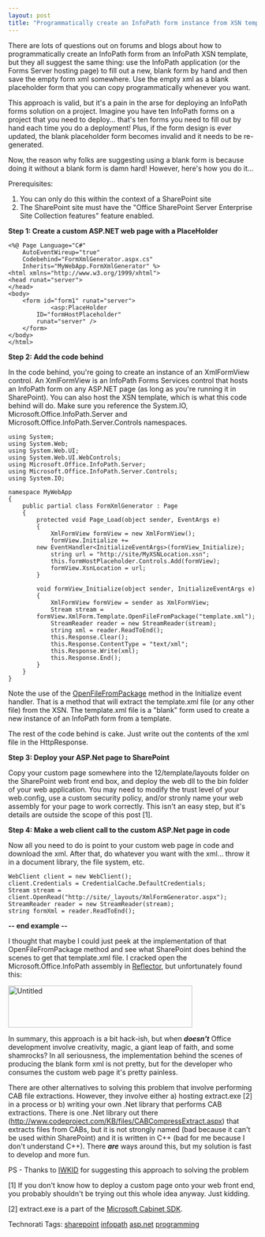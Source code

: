 ```yaml
---
layout: post
title: "Programmatically create an InfoPath form instance from XSN template"
---
```


<p>There are lots of questions out on forums and blogs about how to programmatically create an InfoPath form from an InfoPath XSN template, but they all suggest the same thing: use the InfoPath application (or the Forms Server hosting page) to fill out a new, blank form by hand and then save the empty form xml somewhere.  Use the empty xml as a blank placeholder form that you can copy programmatically whenever you want.</p>



<p>This approach is valid, but it's a pain in the arse for deploying an InfoPath forms solution on a project.  Imagine you have ten InfoPath forms on a project that you need to deploy... that's ten forms you need to fill out by hand each time you do a deployment!  Plus, if the form design is ever updated, the blank placeholder form becomes invalid and it needs to be re-generated.</p>



<p>Now, the reason why folks are suggesting using a blank form is because doing it without a blank form is damn hard!  However, here's how you do it...</p>



<p>Prerequisites:</p>



<ol> 
<li>You can only do this within the context of a SharePoint site  </li>
<li>The SharePoint site must have the "Office SharePoint Server Enterprise Site Collection features" feature enabled.  </li>
</ol> 
<p><strong>Step 1: Create a custom ASP.NET web page with a PlaceHolder</strong></p>



<pre><code>&lt;%@ Page Language="C#" 
    AutoEventWireup="true" 
    Codebehind="FormXmlGenerator.aspx.cs"
    Inherits="MyWebApp.FormXmlGenerator" %&gt;
&lt;html xmlns="http://www.w3.org/1999/xhtml"&gt;
&lt;head runat="server"&gt;
&lt;/head&gt;
&lt;body&gt;
    &lt;form id="form1" runat="server"&gt;
            &lt;asp:PlaceHolder 
		ID="formHostPlaceholder" 
		runat="server" /&gt;
    &lt;/form&gt;
&lt;/body&gt;
&lt;/html&gt;</code></pre>
<p><strong>Step 2: Add the code behind</strong></p>



<p>In the code behind, you're going to create an instance of an XmlFormView control. An XmlFormView is an InfoPath Forms Services control that hosts an InfoPath form on any ASP.NET page (as long as you're running it in SharePoint). You can also host the XSN template, which is what this code behind will do. Make sure you reference the System.IO, Microsoft.Office.InfoPath.Server and Microsoft.Office.InfoPath.Server.Controls namespaces.</p>



<pre><code>using System;
using System.Web;
using System.Web.UI;
using System.Web.UI.WebControls;
using Microsoft.Office.InfoPath.Server;
using Microsoft.Office.InfoPath.Server.Controls;
using System.IO;

namespace MyWebApp
{
    public partial class FormXmlGenerator : Page
    {
        protected void Page_Load(object sender, EventArgs e)
        {
            XmlFormView formView = new XmlFormView();
            formView.Initialize += 
		new EventHandler&lt;InitializeEventArgs&gt;(formView_Initialize);
            string url = "http://site/MyXSNLocation.xsn";
            this.formHostPlaceholder.Controls.Add(formView);
            formView.XsnLocation = url;
        }

        void formView_Initialize(object sender, InitializeEventArgs e)
        {
            XmlFormView formView = sender as XmlFormView;
            Stream stream = 
		formView.XmlForm.Template.OpenFileFromPackage("template.xml");
            StreamReader reader = new StreamReader(stream);
            string xml = reader.ReadToEnd();
            this.Response.Clear();
            this.Response.ContentType = "text/xml";
            this.Response.Write(xml);
            this.Response.End();
        }
    }
}
</code></pre>
<p>Note the use of the <a href="http://msdn2.microsoft.com/en-us/library/microsoft.office.infopath.formtemplate.openfilefrompackage(VS.80).aspx" target="_blank">OpenFileFromPackage</a> method in the Initialize event handler. That is a method that will extract the template.xml file (or any other file) from the XSN. The template.xml file is a "blank" form used to create a new instance of an InfoPath form from a template. </p>



<p>The rest of the code behind is cake. Just write out the contents of the xml file in the HttpResponse.</p>



<p><strong>Step 3: Deploy your ASP.Net page to SharePoint</strong></p>



<p>Copy your custom page somewhere into the 12/template/layouts folder on the SharePoint web front end box, and deploy the web dll to the bin folder of your web application.  You may need to modify the trust level of your web.config, use a custom security policy, and/or stronly name your web assembly for your page to work correctly.  This isn't an easy step, but it's details are outside the scope of this post [1].  </p>



<p><strong>Step 4: Make a web client call to the custom ASP.Net page in code</strong></p>



<p>Now all you need to do is point to your custom web page in code and download the xml. After that, do whatever you want with the xml... throw it in a document library, the file system, etc.</p>



<pre><code>WebClient client = new WebClient();
client.Credentials = CredentialCache.DefaultCredentials;
Stream stream = client.OpenRead("http://site/_layouts/XmlFormGenerator.aspx");
StreamReader reader = new StreamReader(stream);
string formXml = reader.ReadToEnd();</code></pre>
<p><strong>-- end example --</strong></p>



<p>I thought that maybe I could just peek at the implementation of that OpenFileFromPackage method and see what SharePoint does behind the scenes to get that template.xml file. I cracked open the Microsoft.Office.InfoPath assembly in <a href="http://www.aisto.com/roeder/dotnet/" target="_blank">Reflector</a>, but unfortunately found this:</p>



<p><a href="http://kindohm.com/localimages/posts/ProgrammaticallycreateInfoPathforminstan_13E73/Untitled.png"><img style="border-top-width: 0px; border-left-width: 0px; border-bottom-width: 0px; border-right-width: 0px" height="85" alt="Untitled" src="http://kindohm.com/localimages/posts/ProgrammaticallycreateInfoPathforminstan_13E73/Untitled_thumb.png" width="373" border="0" /></a></p>



<p>In summary, this approach is a bit hack-ish, but when <strong><em>doesn't</em></strong> Office development involve creativity, magic, a giant leap of faith, and some shamrocks?   In all seriousness, the implementation behind the scenes of producing the blank form xml is not pretty, but for the developer who consumes the custom web page it's pretty painless.  </p>



<p>There are other alternatives to solving this problem that involve performing CAB file extractions.  However, they involve either a) hosting extract.exe [2] in a process or b) writing your own .Net library that performs CAB extractions.  There is one .Net library out there (<a title="http://www.codeproject.com/KB/files/CABCompressExtract.aspx" href="http://www.codeproject.com/KB/files/CABCompressExtract.aspx">http://www.codeproject.com/KB/files/CABCompressExtract.aspx</a>) that extracts files from CABs, but it is not strongly named (bad because it can't be used within SharePoint) and it is written in C++ (bad for me because I don't understand C++).  There <strong><em>are</em></strong> ways around this, but my solution is fast to develop and more fun.  </p>



<p>PS - Thanks to <a href="http://www.iwkid.com" target="_blank">IWKID</a> for suggesting this approach to solving the problem</p>



<p>[1] If you don't know how to deploy a custom page onto your web front end, you probably shouldn't be trying out this whole idea anyway.  Just kidding.</p>



<p>[2] extract.exe is a part of the <a href="http://support.microsoft.com/kb/310618" target="_blank">Microsoft Cabinet SDK</a>.  </p>



<div class="tags" id="scid:0767317B-992E-4b12-91E0-4F059A8CECA8:2ccd02e2-b9c6-4921-b188-fbee667babd3">Technorati Tags: <a href="http://technorati.com/tags/sharepoint" target="_blank" rel="tag">sharepoint</a> <a href="http://technorati.com/tags/infopath" target="_blank" rel="tag">infopath</a> <a href="http://technorati.com/tags/asp.net" target="_blank" rel="tag">asp.net</a> <a href="http://technorati.com/tags/programming" target="_blank" rel="tag">programming</a></div> 
